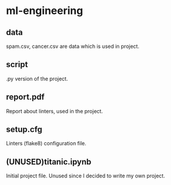 # ml-engineering

## data

spam.csv, cancer.csv are data which is used in project.

## script 

.py version of the project.

## report.pdf

Report about linters, used in the project.

## setup.cfg 

Linters (flake8) configuration file.

## (UNUSED)titanic.ipynb

Initial project file. Unused since I decided to write my own project.
